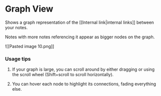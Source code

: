 # Graph View

Shows a graph representation of the [[Internal link|internal links]] between your notes.

Notes with more notes referencing it appear as bigger nodes on the graph.

![[Pasted image 10.png]]

### Usage tips

1. If your graph is large, you can scroll around by either dragging or using the scroll wheel (Shift+scroll to scroll horizontally).

2. You can hover each node to highlight its connections, fading everything else.
